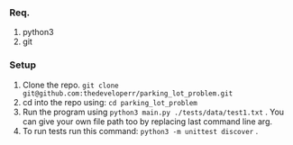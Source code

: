 ### Req.
1. python3
2. git

### Setup
1. Clone the repo. `git clone git@github.com:thedeveloperr/parking_lot_problem.git`
2. cd into the repo using: `cd parking_lot_problem`
3. Run the program using `python3 main.py ./tests/data/test1.txt` . You can give your own file path too by replacing last command line arg.
4. To run tests run this command: `python3 -m unittest discover` .

